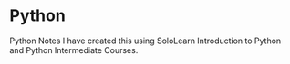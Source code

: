 # Python
Python Notes
I have created this using SoloLearn Introduction to Python and Python Intermediate Courses.
